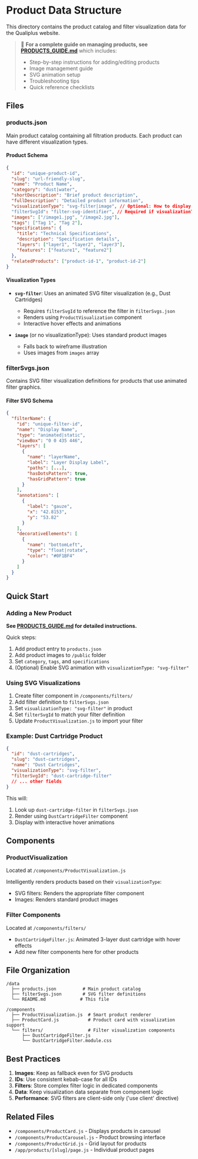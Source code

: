# Product Data Structure

This directory contains the product catalog and filter visualization data for the Qualiplus website.

> 📖 **For a complete guide on managing products, see [PRODUCTS_GUIDE.md](../PRODUCTS_GUIDE.md)** which includes:
>
> - Step-by-step instructions for adding/editing products
> - Image management guide
> - SVG animation setup
> - Troubleshooting tips
> - Quick reference checklists

## Files

### products.json

Main product catalog containing all filtration products. Each product can have different visualization types.

#### Product Schema

```json
{
  "id": "unique-product-id",
  "slug": "url-friendly-slug",
  "name": "Product Name",
  "category": "dust|water",
  "shortDescription": "Brief product description",
  "fullDescription": "Detailed product information",
  "visualizationType": "svg-filter|image", // Optional: How to display the product
  "filterSvgId": "filter-svg-identifier", // Required if visualizationType is "svg-filter"
  "images": ["/image1.jpg", "/image2.jpg"],
  "tags": ["Tag 1", "Tag 2"],
  "specifications": {
    "title": "Technical Specifications",
    "description": "Specification details",
    "layers": ["layer1", "layer2", "layer3"],
    "features": ["feature1", "feature2"]
  },
  "relatedProducts": ["product-id-1", "product-id-2"]
}
```

#### Visualization Types

- **`svg-filter`**: Uses an animated SVG filter visualization (e.g., Dust Cartridges)

  - Requires `filterSvgId` to reference the filter in `filterSvgs.json`
  - Renders using `ProductVisualization` component
  - Interactive hover effects and animations

- **`image`** (or no visualizationType): Uses standard product images
  - Falls back to wireframe illustration
  - Uses images from `images` array

### filterSvgs.json

Contains SVG filter visualization definitions for products that use animated filter graphics.

#### Filter SVG Schema

```json
{
  "filterName": {
    "id": "unique-filter-id",
    "name": "Display Name",
    "type": "animated|static",
    "viewBox": "0 0 435 446",
    "layers": [
      {
        "name": "layerName",
        "label": "Layer Display Label",
        "paths": [...],
        "hasDotsPattern": true,
        "hasGridPattern": true
      }
    ],
    "annotations": [
      {
        "label": "gauze",
        "x": "42.8153",
        "y": "53.82"
      }
    ],
    "decorativeElements": [
      {
        "name": "bottomLeft",
        "type": "float|rotate",
        "color": "#0F1BF4"
      }
    ]
  }
}
```

## Quick Start

### Adding a New Product

**See [PRODUCTS_GUIDE.md](../PRODUCTS_GUIDE.md) for detailed instructions.**

Quick steps:

1. Add product entry to `products.json`
2. Add product images to `/public` folder
3. Set `category`, `tags`, and `specifications`
4. (Optional) Enable SVG animation with `visualizationType: "svg-filter"`

### Using SVG Visualizations

1. Create filter component in `/components/filters/`
2. Add filter definition to `filterSvgs.json`
3. Set `visualizationType: "svg-filter"` in product
4. Set `filterSvgId` to match your filter definition
5. Update `ProductVisualization.js` to import your filter

### Example: Dust Cartridge Product

```json
{
  "id": "dust-cartridges",
  "slug": "dust-cartridges",
  "name": "Dust Cartridges",
  "visualizationType": "svg-filter",
  "filterSvgId": "dust-cartridge-filter"
  // ... other fields
}
```

This will:

1. Look up `dust-cartridge-filter` in `filterSvgs.json`
2. Render using `DustCartridgeFilter` component
3. Display with interactive hover animations

## Components

### ProductVisualization

Located at `/components/ProductVisualization.js`

Intelligently renders products based on their `visualizationType`:

- SVG filters: Renders the appropriate filter component
- Images: Renders standard product images

### Filter Components

Located at `/components/filters/`

- `DustCartridgeFilter.js`: Animated 3-layer dust cartridge with hover effects
- Add new filter components here for other products

## File Organization

```
/data
  ├── products.json          # Main product catalog
  ├── filterSvgs.json        # SVG filter definitions
  └── README.md             # This file

/components
  ├── ProductVisualization.js  # Smart product renderer
  ├── ProductCard.js           # Product card with visualization support
  └── filters/                 # Filter visualization components
      ├── DustCartridgeFilter.js
      └── DustCartridgeFilter.module.css
```

## Best Practices

1. **Images**: Keep as fallback even for SVG products
2. **IDs**: Use consistent kebab-case for all IDs
3. **Filters**: Store complex filter logic in dedicated components
4. **Data**: Keep visualization data separate from component logic
5. **Performance**: SVG filters are client-side only ('use client' directive)

## Related Files

- `/components/ProductCard.js` - Displays products in carousel
- `/components/ProductCarousel.js` - Product browsing interface
- `/components/ProductGrid.js` - Grid layout for products
- `/app/products/[slug]/page.js` - Individual product pages
